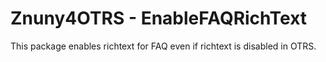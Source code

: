# Znuny4OTRS - EnableFAQRichText

This package enables richtext for FAQ even if richtext is disabled in OTRS.
